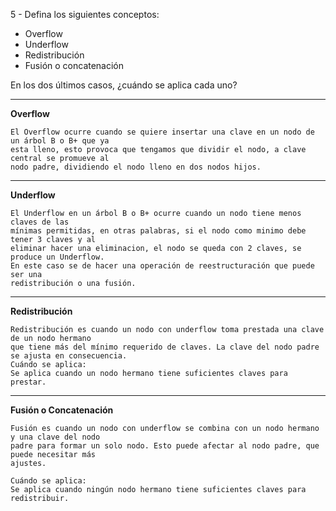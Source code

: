 5 - Defina los siguientes conceptos:
- Overflow
- Underflow
- Redistribución
- Fusión o concatenación

En los dos últimos casos, ¿cuándo se aplica cada uno?

---

**Overflow**

    El Overflow ocurre cuando se quiere insertar una clave en un nodo de un árbol B o B+ que ya
    esta lleno, esto provoca que tengamos que dividir el nodo, a clave central se promueve al
    nodo padre, dividiendo el nodo lleno en dos nodos hijos.

---

**Underflow**

    El Underflow en un árbol B o B+ ocurre cuando un nodo tiene menos claves de las 
    mínimas permitidas, en otras palabras, si el nodo como minimo debe tener 3 claves y al
    eliminar hacer una eliminacion, el nodo se queda con 2 claves, se produce un Underflow.
    En este caso se de hacer una operación de reestructuración que puede ser una 
    redistribución o una fusión.

---

**Redistribución**

    Redistribución es cuando un nodo con underflow toma prestada una clave de un nodo hermano
    que tiene más del mínimo requerido de claves. La clave del nodo padre se ajusta en consecuencia.
    Cuándo se aplica:
    Se aplica cuando un nodo hermano tiene suficientes claves para prestar.


---

**Fusión o Concatenación**

    Fusión es cuando un nodo con underflow se combina con un nodo hermano y una clave del nodo
    padre para formar un solo nodo. Esto puede afectar al nodo padre, que puede necesitar más
    ajustes.

    Cuándo se aplica:
    Se aplica cuando ningún nodo hermano tiene suficientes claves para redistribuir.